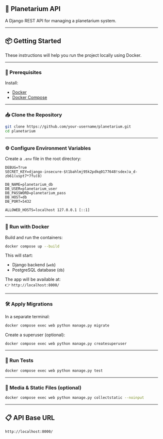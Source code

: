 ## 🚀 Planetarium API

A Django REST API for managing a planetarium system.

---

## 📦 Getting Started

These instructions will help you run the project locally using Docker.

---

### 🔧 Prerequisites

Install:

- [Docker](https://www.docker.com/)
- [Docker Compose](https://docs.docker.com/compose/)

---

### 📥 Clone the Repository

```bash
git clone https://github.com/your-username/planetarium.git
cd planetarium
```

---

### ⚙️ Configure Environment Variables

Create a `.env` file in the root directory:

```env
DEBUG=True
SECRET_KEY=django-insecure-$t1bahlmj95k2pdkq0177648!sdex)a_d-zb61(uspt7*7fu(8)

DB_NAME=planetarium_db
DB_USER=planetarium_user
DB_PASSWORD=planetarium_pass
DB_HOST=db
DB_PORT=5432

ALLOWED_HOSTS=localhost 127.0.0.1 [::1]
```

---

### 🐳 Run with Docker

Build and run the containers:

```bash
docker compose up --build
```

This will start:
- Django backend (`web`)
- PostgreSQL database (`db`)

The app will be available at:  
👉 `http://localhost:8000/`

---

### 🛠 Apply Migrations

In a separate terminal:

```bash
docker compose exec web python manage.py migrate
```

Create a superuser (optional):

```bash
docker compose exec web python manage.py createsuperuser
```

---

### 🧪 Run Tests

```bash
docker compose exec web python manage.py test
```

---

### 📂 Media & Static Files (optional)

```bash
docker compose exec web python manage.py collectstatic --noinput
```

---

## 📋 API Base URL

```
http://localhost:8000/
```